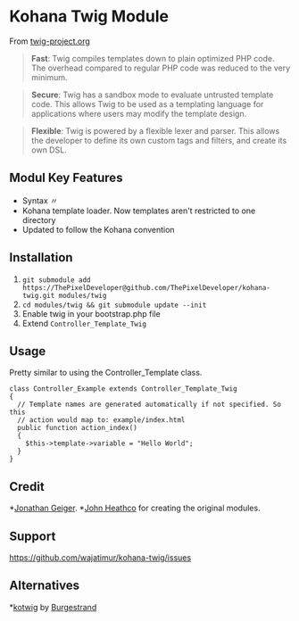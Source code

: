 Kohana Twig Module
===========

From [twig-project.org](http://twig-project.org)

> **Fast**: Twig compiles templates down to plain optimized PHP code. The overhead
compared to regular PHP code was reduced to the very minimum.

> **Secure**: Twig has a sandbox mode to evaluate untrusted template code. This allows
Twig to be used as a templating language for applications where users may modify
the template design.

> **Flexible**: Twig is powered by a flexible lexer and parser. This allows the developer
to define its own custom tags and filters, and create its own DSL.

Modul Key Features
-------------

* Syntax 〃
* Kohana template loader. Now templates aren't restricted to one directory
* Updated to follow the Kohana convention

Installation
------------

1. `git submodule add https://ThePixelDeveloper@github.com/ThePixelDeveloper/kohana-twig.git modules/twig`
2. `cd modules/twig && git submodule update --init`
3. Enable twig in your bootstrap.php file
4. Extend `Controller_Template_Twig`

Usage
-----

Pretty similar to using the Controller\_Template class.

    class Controller_Example extends Controller_Template_Twig
    {
      // Template names are generated automatically if not specified. So this
      // action would map to: example/index.html
      public function action_index()
      {
        $this->template->variable = "Hello World";
      }
    }

Credit
------
*[Jonathan Geiger](http://github.com/jonathangeiger/kohana-twig).
*[John Heathco](http://github.com/jheathco/kohana-twig) for creating the original modules.

Support
---------
https://github.com/wajatimur/kohana-twig/issues

Alternatives
---------

*[kotwig](http://github.com/Burgestrand/kotwig) by [Burgestrand](http://github.com/Burgestrand)
